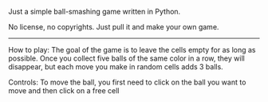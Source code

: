 Just a simple ball-smashing game written in Python.

No license, no copyrights. Just pull it and make your own game.

---
How to play:
The goal of the game is to leave the cells empty for as long as possible. 
Once you collect five balls of the same color in a row, they will disappear, but each move you make in random cells adds 3 balls.

Controls:
To move the ball, you first need to click on the ball you want to move and then click on a free cell